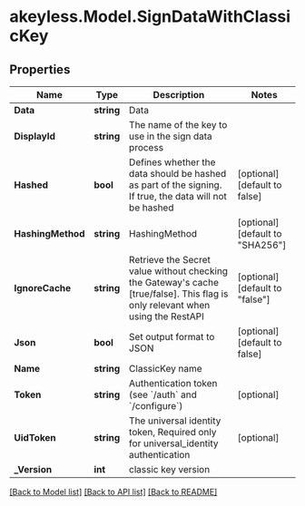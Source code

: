# akeyless.Model.SignDataWithClassicKey

## Properties

Name | Type | Description | Notes
------------ | ------------- | ------------- | -------------
**Data** | **string** | Data | 
**DisplayId** | **string** | The name of the key to use in the sign data process | 
**Hashed** | **bool** | Defines whether the data should be hashed as part of the signing. If true, the data will not be hashed | [optional] [default to false]
**HashingMethod** | **string** | HashingMethod | [optional] [default to "SHA256"]
**IgnoreCache** | **string** | Retrieve the Secret value without checking the Gateway&#39;s cache [true/false]. This flag is only relevant when using the RestAPI | [optional] [default to "false"]
**Json** | **bool** | Set output format to JSON | [optional] [default to false]
**Name** | **string** | ClassicKey name | 
**Token** | **string** | Authentication token (see &#x60;/auth&#x60; and &#x60;/configure&#x60;) | [optional] 
**UidToken** | **string** | The universal identity token, Required only for universal_identity authentication | [optional] 
**_Version** | **int** | classic key version | 

[[Back to Model list]](../README.md#documentation-for-models) [[Back to API list]](../README.md#documentation-for-api-endpoints) [[Back to README]](../README.md)

